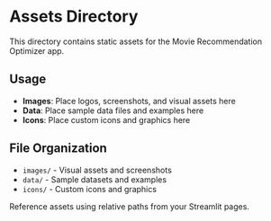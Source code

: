 # Assets Directory

This directory contains static assets for the Movie Recommendation Optimizer app.

## Usage

- **Images**: Place logos, screenshots, and visual assets here
- **Data**: Place sample data files and examples here
- **Icons**: Place custom icons and graphics here

## File Organization

- `images/` - Visual assets and screenshots
- `data/` - Sample datasets and examples
- `icons/` - Custom icons and graphics

Reference assets using relative paths from your Streamlit pages.
